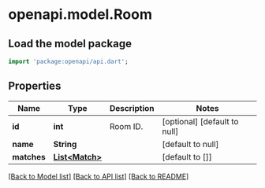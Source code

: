 # openapi.model.Room

## Load the model package
```dart
import 'package:openapi/api.dart';
```

## Properties
Name | Type | Description | Notes
------------ | ------------- | ------------- | -------------
**id** | **int** | Room ID. | [optional] [default to null]
**name** | **String** |  | [default to null]
**matches** | [**List&lt;Match&gt;**](Match.md) |  | [default to []]

[[Back to Model list]](../README.md#documentation-for-models) [[Back to API list]](../README.md#documentation-for-api-endpoints) [[Back to README]](../README.md)


